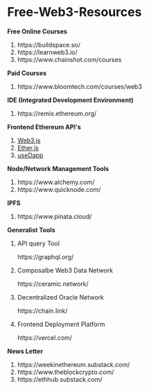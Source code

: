 # Free-Web3-Resources

<b>Free Online Courses</b>
<ol>
<li>https://buildspace.so/</li>
<li>https://learnweb3.io/</li>
<li>https://www.chainshot.com/courses</li>
</ol>

<b>Paid Courses</b>
<ol>
<li>https://www.bloomtech.com/courses/web3</li>
</ol>

<b>IDE (Integrated Development Environment) </b>
<ol>
<li>https://remix.ethereum.org/ </li>
</ol>

<b>Frontend Ethereum API's</b>
<ol>
<li><a href="https://web3js.readthedocs.io/en/v1.8.1/getting-started.html">Web3.js</a> </li>
<li><a href="https://docs.ethers.io/v5/">Ether.js</a> </li>
<li><a href="https://usedapp.io/">useDapp</a> </li>
</ol>


<b>Node/Network Management Tools </b>
<ol>
<li>https://www.alchemy.com/</li>
<li>https://www.quicknode.com/</li>
</ol>

<b> IPFS </b>
<ol>
<li>https://www.pinata.cloud/ </li>
</ol>


<b>Generalist Tools</b>
<ol>
<li> <p>API query Tool</p> https://graphql.org/</li>
<li> <p>Composalbe Web3 Data Network</p>https://ceramic.network/</li>
<li> <p>Decentralized Oracle Network</p>https://chain.link/</li>
<li> <p>Frontend Deployment Platform</p>https://vercel.com/</li>
</ol>

<b>News Letter </b>
<ol>
<li>https://weekinethereum.substack.com/</li>
<li>https://www.theblockcrypto.com/</li>
<li>https://ethhub.substack.com/</li>
</ol>
